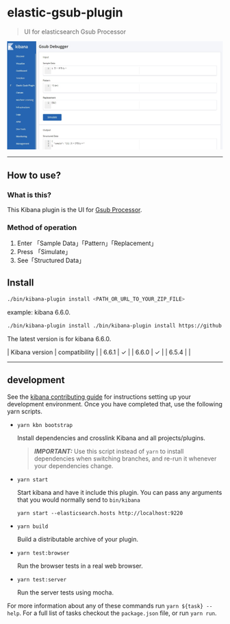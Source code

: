 # elastic-gsub-plugin

> UI for elasticsearch Gsub Processor

![Sample image](doc/sample_image.jpg)

---

## How to use?

### What is this?
This Kibana plugin is the UI for [Gsub Processor](https://www.elastic.co/guide/en/elasticsearch/reference/current/gsub-processor.html).

### Method of operation
1. Enter 「Sample Data」「Pattern」「Replacement」
2. Press 「Simulate」
3. See「Structured Data」

## Install

```bash
./bin/kibana-plugin install <PATH_OR_URL_TO_YOUR_ZIP_FILE>
```
example: kibana 6.6.0.

```bash
./bin/kibana-plugin install ./bin/kibana-plugin install https://github.com/taku333/elastic_gsub_plugin/releases/download/6.6.0/analyze-api-ui-plugin-6.6.0.zip
```

The latest version is for kibana 6.6.0.

| Kibana version | compatibility |
| 6.6.1 |  &#10003; |
| 6.6.0 |  &#10003; |
| 6.5.4 |   |

---

## development

See the [kibana contributing guide](https://github.com/elastic/kibana/blob/master/CONTRIBUTING.md) for instructions setting up your development environment. Once you have completed that, use the following yarn scripts.

  - `yarn kbn bootstrap`

    Install dependencies and crosslink Kibana and all projects/plugins.

    > ***IMPORTANT:*** Use this script instead of `yarn` to install dependencies when switching branches, and re-run it whenever your dependencies change.

  - `yarn start`

    Start kibana and have it include this plugin. You can pass any arguments that you would normally send to `bin/kibana`

      ```
      yarn start --elasticsearch.hosts http://localhost:9220
      ```

  - `yarn build`

    Build a distributable archive of your plugin.

  - `yarn test:browser`

    Run the browser tests in a real web browser.

  - `yarn test:server`

    Run the server tests using mocha.

For more information about any of these commands run `yarn ${task} --help`. For a full list of tasks checkout the `package.json` file, or run `yarn run`.
